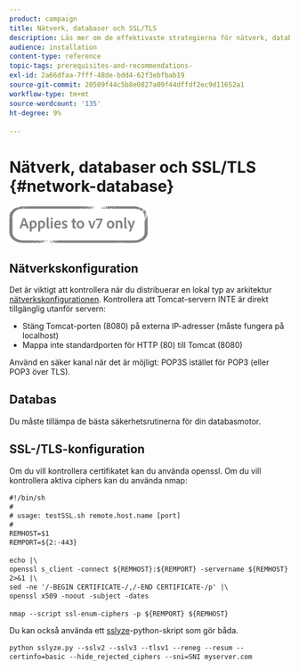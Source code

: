 ```yaml
---
product: campaign
title: Nätverk, databaser och SSL/TLS
description: Läs mer om de effektivaste strategierna för nätverk, databaser och SSL/TLS-konfigurationer.
audience: installation
content-type: reference
topic-tags: prerequisites-and-recommendations-
exl-id: 2a66dfaa-7fff-48de-bdd4-62f3ebfbab19
source-git-commit: 20509f44c5b8e0827a09f44dffdf2ec9d11652a1
workflow-type: tm+mt
source-wordcount: '135'
ht-degree: 9%

---
```


# Nätverk, databaser och SSL/TLS {#network-database}

![](../../assets/v7-only.svg)

## Nätverkskonfiguration

Det är viktigt att kontrollera när du distribuerar en lokal typ av arkitektur [nätverkskonfigurationen](../../installation/using/network-configuration.md). Kontrollera att Tomcat-servern INTE är direkt tillgänglig utanför servern:

* Stäng Tomcat-porten (8080) på externa IP-adresser (måste fungera på localhost)
* Mappa inte standardporten för HTTP (80) till Tomcat (8080)

Använd en säker kanal när det är möjligt: POP3S istället för POP3 (eller POP3 över TLS).

## Databas

Du måste tillämpa de bästa säkerhetsrutinerna för din databasmotor.

## SSL-/TLS-konfiguration

Om du vill kontrollera certifikatet kan du använda openssl. Om du vill kontrollera aktiva ciphers kan du använda nmap:

```
#!/bin/sh
#
# usage: testSSL.sh remote.host.name [port]
#
REMHOST=$1
REMPORT=${2:-443}
 
echo |\
openssl s_client -connect ${REMHOST}:${REMPORT} -servername ${REMHOST} 2>&1 |\
sed -ne '/-BEGIN CERTIFICATE-/,/-END CERTIFICATE-/p' |\
openssl x509 -noout -subject -dates
   
nmap --script ssl-enum-ciphers -p ${REMPORT} ${REMHOST}
```

Du kan också använda ett [sslyze](https://github.com/nabla-c0d3/sslyze/releases)-python-skript som gör båda.

```
python sslyze.py --sslv2 --sslv3 --tlsv1 --reneg --resum --certinfo=basic --hide_rejected_ciphers --sni=SNI myserver.com
```
